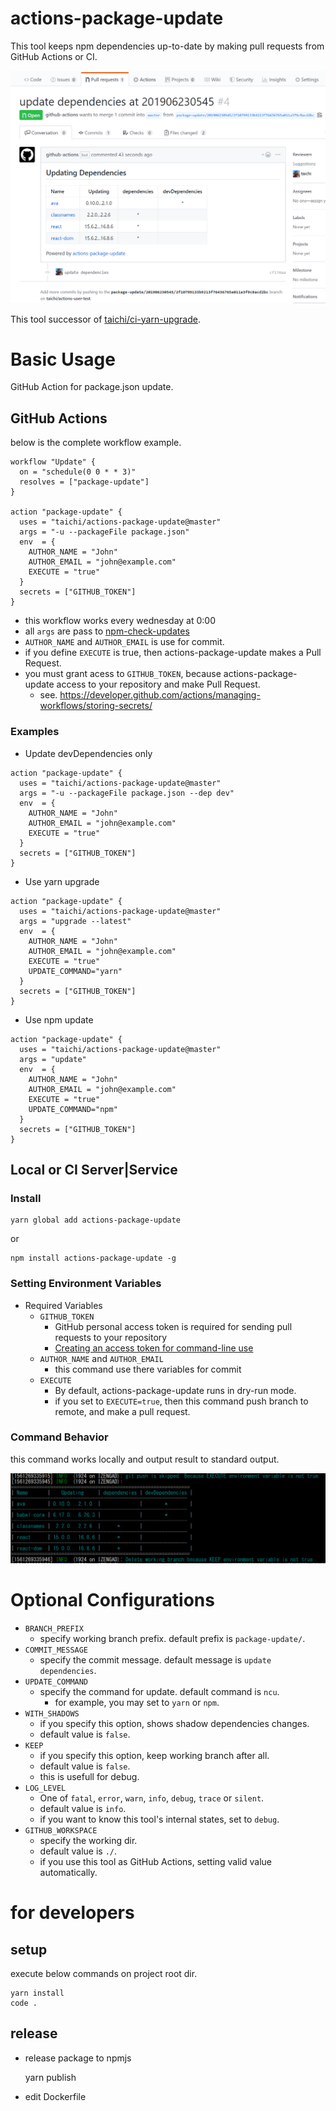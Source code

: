# actions-package-update

This tool keeps npm dependencies up-to-date by making pull requests from GitHub Actions or CI.

![actions-package-update](docs/actions-package-update.png)

This tool successor of [taichi/ci-yarn-upgrade](https://github.com/taichi/ci-yarn-upgrade).

# Basic Usage
GitHub Action for package.json update.

## GitHub Actions

below is the complete workflow example.

```
workflow "Update" {
  on = "schedule(0 0 * * 3)"
  resolves = ["package-update"]
}

action "package-update" {
  uses = "taichi/actions-package-update@master"
  args = "-u --packageFile package.json"
  env  = {
    AUTHOR_NAME = "John"
    AUTHOR_EMAIL = "john@example.com"
    EXECUTE = "true"
  }
  secrets = ["GITHUB_TOKEN"]
}
```

* this workflow works every wednesday at 0:00
* all `args` are pass to [npm-check-updates](https://github.com/tjunnone/npm-check-updates)
* `AUTHOR_NAME` and `AUTHOR_EMAIL` is use for commit.
* if you define `EXECUTE` is true, then actions-package-update makes a Pull Request.
* you must grant acess to `GITHUB_TOKEN`, because actions-package-update access to your repository and make Pull Request.
  * see. https://developer.github.com/actions/managing-workflows/storing-secrets/

### Examples

* Update devDependencies only

```
action "package-update" {
  uses = "taichi/actions-package-update@master"
  args = "-u --packageFile package.json --dep dev"
  env  = {
    AUTHOR_NAME = "John"
    AUTHOR_EMAIL = "john@example.com"
    EXECUTE = "true"
  }
  secrets = ["GITHUB_TOKEN"]
}
```

* Use yarn upgrade

```
action "package-update" {
  uses = "taichi/actions-package-update@master"
  args = "upgrade --latest"
  env  = {
    AUTHOR_NAME = "John"
    AUTHOR_EMAIL = "john@example.com"
    EXECUTE = "true"
    UPDATE_COMMAND="yarn"
  }
  secrets = ["GITHUB_TOKEN"]
}
```

* Use npm update

```
action "package-update" {
  uses = "taichi/actions-package-update@master"
  args = "update"
  env  = {
    AUTHOR_NAME = "John"
    AUTHOR_EMAIL = "john@example.com"
    EXECUTE = "true"
    UPDATE_COMMAND="npm"
  }
  secrets = ["GITHUB_TOKEN"]
}
```

## Local or CI Server|Service

### Install

    yarn global add actions-package-update

or

    npm install actions-package-update -g


### Setting Environment Variables

* Required Variables
  * `GITHUB_TOKEN`
    * GitHub personal access token is required for sending pull requests to your repository
    * [Creating an access token for command-line use](https://help.github.com/en/articles/creating-a-personal-access-token-for-the-command-line)
  * `AUTHOR_NAME` and `AUTHOR_EMAIL` 
    * this command use there variables for commit
  * `EXECUTE`
    * By default, actions-package-update runs in dry-run mode.
    * if you set to `EXECUTE=true`, then this command push branch to remote, and make a pull request.

### Command Behavior

this command works locally and output result to standard output.

![CLI Output](docs/clioutput.png)

# Optional Configurations

* `BRANCH_PREFIX`
  * specify working branch prefix. default prefix is `package-update/`.
* `COMMIT_MESSAGE`
  * specify the commit message. default message is `update dependencies`.
* `UPDATE_COMMAND`
  * specify the command for update. default command is `ncu`.
    * for example, you may set to `yarn` or `npm`.
* `WITH_SHADOWS`
  * if you specify this option, shows shadow dependencies changes.
  * default value is `false`.
* `KEEP`
  * if you specify this option, keep working branch after all.
  * default value is `false`.
  * this is usefull for debug.
* `LOG_LEVEL`
  * One of `fatal`, `error`, `warn`, `info`, `debug`, `trace` or `silent`.
  * default value is `info`.
  * if you want to know this tool's internal states, set to `debug`.
* `GITHUB_WORKSPACE`
  * specify the working dir.
  * default value is `./`.
  * if you use this tool as GitHub Actions, setting valid value automatically.

# for developers
## setup
execute below commands on project root dir.

    yarn install
    code .

## release

* release package to npmjs
  
    yarn publish

* edit Dockerfile
